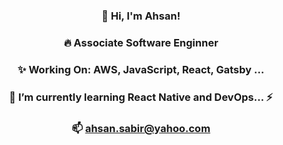 <!-- ### Hi there 👋 -->

<!--
**Ahsan2001/Ahsan2001** is a ✨ _special_ ✨ repository because its `README.md` (this file) appears on your GitHub profile.

Here are some ideas to get you started:

- 🔭 I’m currently working on ...
- 🌱 I’m currently learning ...
- 👯 I’m looking to collaborate on ...
- 🤔 I’m looking for help with ...
- 💬 Ask me about ...
- 📫 How to reach me: ...
- 😄 Pronouns: ...
- ⚡ Fun fact: ...
-->



### <p align="center"> 👋 Hi, I'm Ahsan!  </p>
### <p align="center"> 🔥 Associate Software Enginner   </p>
### <p align="center">✨ Working On: AWS, JavaScript, React,  Gatsby ...  </p>
### <p align="center"> 📓 I’m currently learning React Native and DevOps... ⚡  </p>
### <p align="center">📫 ahsan.sabir@yahoo.com  </p>
  

